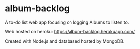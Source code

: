 # album-backlog

A to-do list web app focusing on logging Albums to listen to.

Web hosted on heroku: https://album-backlog.herokuapp.com/

Created with Node.js and databased hosted by MongoDB.
